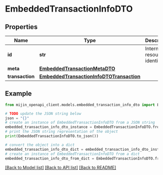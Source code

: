 # EmbeddedTransactionInfoDTO


## Properties

Name | Type | Description | Notes
------------ | ------------- | ------------- | -------------
**id** | **str** | Internal resource identifier. | 
**meta** | [**EmbeddedTransactionMetaDTO**](EmbeddedTransactionMetaDTO.md) |  | 
**transaction** | [**EmbeddedTransactionInfoDTOTransaction**](EmbeddedTransactionInfoDTOTransaction.md) |  | 

## Example

```python
from mijin_openapi_client.models.embedded_transaction_info_dto import EmbeddedTransactionInfoDTO

# TODO update the JSON string below
json = "{}"
# create an instance of EmbeddedTransactionInfoDTO from a JSON string
embedded_transaction_info_dto_instance = EmbeddedTransactionInfoDTO.from_json(json)
# print the JSON string representation of the object
print(EmbeddedTransactionInfoDTO.to_json())

# convert the object into a dict
embedded_transaction_info_dto_dict = embedded_transaction_info_dto_instance.to_dict()
# create an instance of EmbeddedTransactionInfoDTO from a dict
embedded_transaction_info_dto_from_dict = EmbeddedTransactionInfoDTO.from_dict(embedded_transaction_info_dto_dict)
```
[[Back to Model list]](../README.md#documentation-for-models) [[Back to API list]](../README.md#documentation-for-api-endpoints) [[Back to README]](../README.md)


